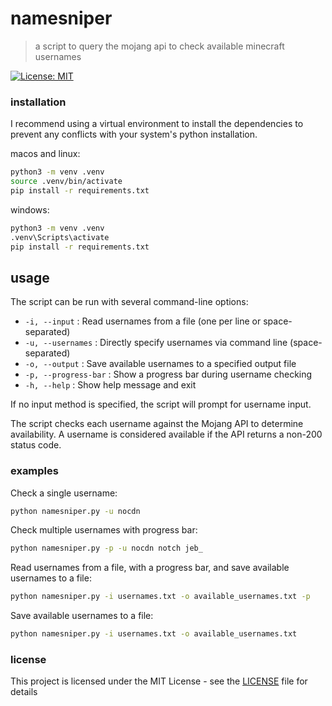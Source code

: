 # namesniper

> a script to query the mojang api to check available minecraft usernames

[![License: MIT](https://img.shields.io/badge/License-MIT-yellow.svg)](https://opensource.org/licenses/MIT)

### installation

I recommend using a virtual environment to install the dependencies to prevent any conflicts with your system's python installation.

macos and linux:

```bash
python3 -m venv .venv
source .venv/bin/activate
pip install -r requirements.txt
```

windows:

```bash
python3 -m venv .venv
.venv\Scripts\activate
pip install -r requirements.txt
```

## usage

The script can be run with several command-line options:

- `-i, --input` : Read usernames from a file (one per line or space-separated)
- `-u, --usernames` : Directly specify usernames via command line (space-separated)
- `-o, --output` : Save available usernames to a specified output file
- `-p, --progress-bar` : Show a progress bar during username checking
- `-h, --help` : Show help message and exit

If no input method is specified, the script will prompt for username input.

The script checks each username against the Mojang API to determine availability. A username is considered available if the API returns a non-200 status code.

### examples

Check a single username:

```bash
python namesniper.py -u nocdn
```

Check multiple usernames with progress bar:

```bash
python namesniper.py -p -u nocdn notch jeb_
```

Read usernames from a file, with a progress bar, and save available usernames to a file:

```bash
python namesniper.py -i usernames.txt -o available_usernames.txt -p
```

Save available usernames to a file:

```bash
python namesniper.py -i usernames.txt -o available_usernames.txt
```

### license

This project is licensed under the MIT License - see the [LICENSE](LICENSE) file for details

